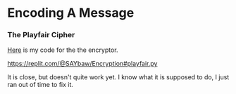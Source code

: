 # Encoding A Message
### The Playfair Cipher

[Here](https://replit.com/@SAYbaw/Encryption#playfair.py) is my code for the the encryptor.

https://replit.com/@SAYbaw/Encryption#playfair.py

It is close, but doesn't quite work yet. I know what it is supposed to do, I just ran out of time to fix it.
